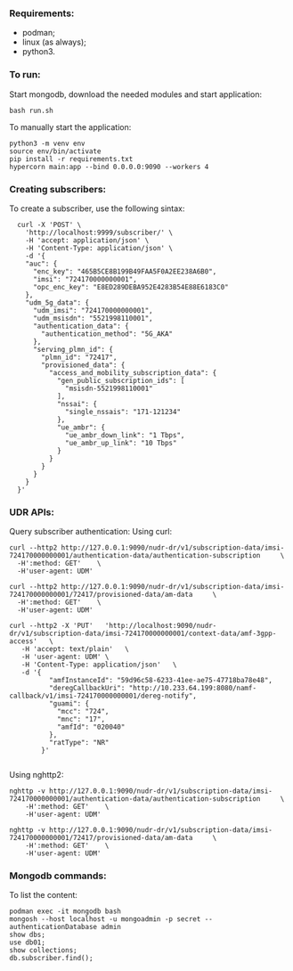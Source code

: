 ### Requirements:
- podman;
- linux (as always);
- python3.

### To run:
Start mongodb, download the needed modules and start application:
```shell
bash run.sh
```

To manually start the application:
```shell
python3 -m venv env
source env/bin/activate
pip install -r requirements.txt
hypercorn main:app --bind 0.0.0.0:9090 --workers 4
```


### Creating subscribers:
To create a subscriber, use the following sintax:
```shell
  curl -X 'POST' \
    'http://localhost:9999/subscriber/' \
    -H 'accept: application/json' \
    -H 'Content-Type: application/json' \
    -d '{
    "auc": {
      "enc_key": "465B5CE8B199B49FAA5F0A2EE238A6B0",
      "imsi": "724170000000001",
      "opc_enc_key": "E8ED289DEBA952E4283B54E88E6183C0"
    },
    "udm_5g_data": {
      "udm_imsi": "724170000000001",
      "udm_msisdn": "5521998110001",
      "authentication_data": {
        "authentication_method": "5G_AKA"
      },
      "serving_plmn_id": {
        "plmn_id": "72417",
        "provisioned_data": {
          "access_and_mobility_subscription_data": {
            "gen_public_subscription_ids": [
              "msisdn-5521998110001"
            ],
            "nssai": {
              "single_nssais": "171-121234"
            },
            "ue_ambr": {
              "ue_ambr_down_link": "1 Tbps",
              "ue_ambr_up_link": "10 Tbps"
            }
          }
        }
      }
    }
  }'

```

### UDR APIs:
Query subscriber authentication:
Using curl:
```shell
curl --http2 http://127.0.0.1:9090/nudr-dr/v1/subscription-data/imsi-724170000000001/authentication-data/authentication-subscription     \
  -H':method: GET'    \
  -H'user-agent: UDM'

curl --http2 http://127.0.0.1:9090/nudr-dr/v1/subscription-data/imsi-724170000000001/72417/provisioned-data/am-data     \
  -H':method: GET'    \
  -H'user-agent: UDM'

curl --http2 -X 'PUT'   'http://localhost:9090/nudr-dr/v1/subscription-data/imsi-724170000000001/context-data/amf-3gpp-access'   \
   -H 'accept: text/plain'   \
   -H 'user-agent: UDM' \
   -H 'Content-Type: application/json'   \
   -d '{
          "amfInstanceId": "59d96c58-6233-41ee-ae75-47718ba78e48",
          "deregCallbackUri": "http://10.233.64.199:8080/namf-callback/v1/imsi-724170000000001/dereg-notify",
          "guami": {
            "mcc": "724",
            "mnc": "17",
            "amfId": "020040"
          },
          "ratType": "NR"
        }'


```

Using nghttp2:
```shell
nghttp -v http://127.0.0.1:9090/nudr-dr/v1/subscription-data/imsi-724170000000001/authentication-data/authentication-subscription     \
	-H':method: GET'    \
	-H'user-agent: UDM'

nghttp -v http://127.0.0.1:9090/nudr-dr/v1/subscription-data/imsi-724170000000001/72417/provisioned-data/am-data     \
	-H':method: GET'    \
	-H'user-agent: UDM'  

```

### Mongodb commands:
To list the content:
```shell
podman exec -it mongodb bash
mongosh --host localhost -u mongoadmin -p secret --authenticationDatabase admin
show dbs;
use db01;
show collections;
db.subscriber.find();
```
